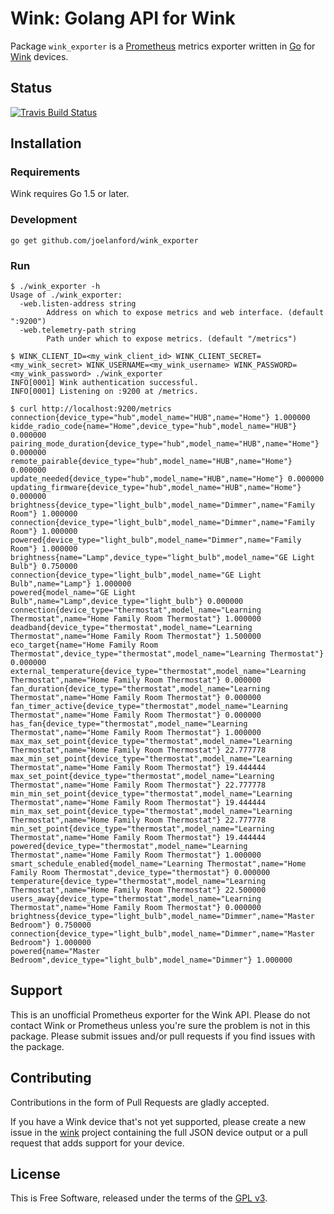 # Wink: Golang API for Wink

Package `wink_exporter` is a [Prometheus](http://prometheus.io/) metrics exporter written in [Go](https://golang.org/)
for [Wink](http://www.wink.com) devices.

## Status

[![Travis Build Status](https://travis-ci.org/joelanford/wink_exporter.png)](https://travis-ci.org/joelanford/wink_exporter)

## Installation 

### Requirements

Wink requires Go 1.5 or later.


### Development

```
go get github.com/joelanford/wink_exporter
```

### Run

```
$ ./wink_exporter -h
Usage of ./wink_exporter:
  -web.listen-address string
    	Address on which to expose metrics and web interface. (default ":9200")
  -web.telemetry-path string
    	Path under which to expose metrics. (default "/metrics")
```

```
$ WINK_CLIENT_ID=<my_wink_client_id> WINK_CLIENT_SECRET=<my_wink_secret> WINK_USERNAME=<my_wink_username> WINK_PASSWORD=<my_wink_password> ./wink_exporter
INFO[0001] Wink authentication successful.
INFO[0001] Listening on :9200 at /metrics.
```

```
$ curl http://localhost:9200/metrics
connection{device_type="hub",model_name="HUB",name="Home"} 1.000000
kidde_radio_code{name="Home",device_type="hub",model_name="HUB"} 0.000000
pairing_mode_duration{device_type="hub",model_name="HUB",name="Home"} 0.000000
remote_pairable{device_type="hub",model_name="HUB",name="Home"} 0.000000
update_needed{device_type="hub",model_name="HUB",name="Home"} 0.000000
updating_firmware{device_type="hub",model_name="HUB",name="Home"} 0.000000
brightness{device_type="light_bulb",model_name="Dimmer",name="Family Room"} 1.000000
connection{device_type="light_bulb",model_name="Dimmer",name="Family Room"} 1.000000
powered{device_type="light_bulb",model_name="Dimmer",name="Family Room"} 1.000000
brightness{name="Lamp",device_type="light_bulb",model_name="GE Light Bulb"} 0.750000
connection{device_type="light_bulb",model_name="GE Light Bulb",name="Lamp"} 1.000000
powered{model_name="GE Light Bulb",name="Lamp",device_type="light_bulb"} 0.000000
connection{device_type="thermostat",model_name="Learning Thermostat",name="Home Family Room Thermostat"} 1.000000
deadband{device_type="thermostat",model_name="Learning Thermostat",name="Home Family Room Thermostat"} 1.500000
eco_target{name="Home Family Room Thermostat",device_type="thermostat",model_name="Learning Thermostat"} 0.000000
external_temperature{device_type="thermostat",model_name="Learning Thermostat",name="Home Family Room Thermostat"} 0.000000
fan_duration{device_type="thermostat",model_name="Learning Thermostat",name="Home Family Room Thermostat"} 0.000000
fan_timer_active{device_type="thermostat",model_name="Learning Thermostat",name="Home Family Room Thermostat"} 0.000000
has_fan{device_type="thermostat",model_name="Learning Thermostat",name="Home Family Room Thermostat"} 1.000000
max_max_set_point{device_type="thermostat",model_name="Learning Thermostat",name="Home Family Room Thermostat"} 22.777778
max_min_set_point{device_type="thermostat",model_name="Learning Thermostat",name="Home Family Room Thermostat"} 19.444444
max_set_point{device_type="thermostat",model_name="Learning Thermostat",name="Home Family Room Thermostat"} 22.777778
min_min_set_point{device_type="thermostat",model_name="Learning Thermostat",name="Home Family Room Thermostat"} 19.444444
min_max_set_point{device_type="thermostat",model_name="Learning Thermostat",name="Home Family Room Thermostat"} 22.777778
min_set_point{device_type="thermostat",model_name="Learning Thermostat",name="Home Family Room Thermostat"} 19.444444
powered{device_type="thermostat",model_name="Learning Thermostat",name="Home Family Room Thermostat"} 1.000000
smart_schedule_enabled{model_name="Learning Thermostat",name="Home Family Room Thermostat",device_type="thermostat"} 0.000000
temperature{device_type="thermostat",model_name="Learning Thermostat",name="Home Family Room Thermostat"} 22.500000
users_away{device_type="thermostat",model_name="Learning Thermostat",name="Home Family Room Thermostat"} 0.000000
brightness{device_type="light_bulb",model_name="Dimmer",name="Master Bedroom"} 0.750000
connection{device_type="light_bulb",model_name="Dimmer",name="Master Bedroom"} 1.000000
powered{name="Master Bedroom",device_type="light_bulb",model_name="Dimmer"} 1.000000
```


## Support

This is an unofficial Prometheus exporter for the Wink API. Please do not contact
Wink or Prometheus unless you're sure the problem is not in this package. Please
submit issues and/or pull requests if you find issues with the package.


## Contributing

Contributions in the form of Pull Requests are gladly accepted.

If you have a Wink device that's not yet supported, please create a new issue
in the [wink](https://github.com/joelanford/wink) project containing the full
JSON device output or a pull request that adds support for your device. 


## License

This is Free Software, released under the terms of the [GPL v3](http://www.gnu.org/licenses/gpl-3.0.en.html).
